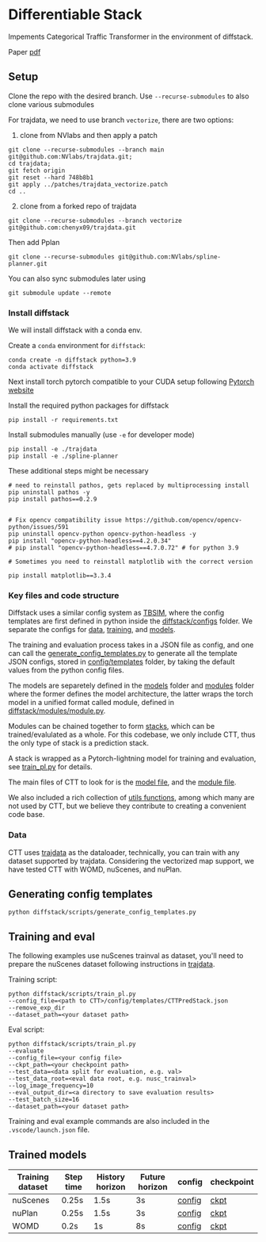 # Differentiable Stack

Impements Categorical Traffic Transformer in the environment of diffstack.

Paper [pdf](https://arxiv.org/abs/2311.18307)

## Setup 

Clone the repo with the desired branch. Use `--recurse-submodules` to also clone various submodules

For trajdata, we need to use branch `vectorize`, there are two options:

1. clone from NVlabs and then apply a patch

```
git clone --recurse-submodules --branch main git@github.com:NVlabs/trajdata.git;
cd trajdata;
git fetch origin
git reset --hard 748b8b1
git apply ../patches/trajdata_vectorize.patch
cd ..
```

2. clone from a forked repo of trajdata


```
git clone --recurse-submodules --branch vectorize git@github.com:chenyx09/trajdata.git
```

Then add Pplan

```
git clone --recurse-submodules git@github.com:NVlabs/spline-planner.git
```

You can also sync submodules later using
```
git submodule update --remote
```

### Install diffstack

We will install diffstack with a conda env.

Create a `conda` environment for `diffstack`:

```
conda create -n diffstack python=3.9
conda activate diffstack
```

Next install torch pytorch compatible to your CUDA setup following [Pytorch website](https://pytorch.org/get-started/locally/)



Install the required python packages for diffstack

```
pip install -r requirements.txt
```

Install submodules manually (use `-e` for developer mode)
```
pip install -e ./trajdata
pip install -e ./spline-planner
```



These additional steps might be necessary
```
# need to reinstall pathos, gets replaced by multiprocessing install 
pip uninstall pathos -y
pip install pathos==0.2.9


# Fix opencv compatibility issue https://github.com/opencv/opencv-python/issues/591
pip uninstall opencv-python opencv-python-headless -y
pip install "opencv-python-headless==4.2.0.34"
# pip install "opencv-python-headless==4.7.0.72" # for python 3.9

# Sometimes you need to reinstall matplotlib with the correct version 

pip install matplotlib==3.3.4

```

### Key files and code structure

Diffstack uses a similar config system as [TBSIM](https://github.com/NVlabs/traffic-behavior-simulation), where the config templates are first defined in python inside the [diffstack/configs](/diffstack/configs/) folder. We separate the configs for [data](/diffstack/configs/trajdata_config.py), [training](/diffstack/configs/base.py), and [models](/diffstack/configs/algo_config.py).

The training and evaluation process takes in a JSON file as config, and one can call the [generate_config_templates.py](/diffstack/scripts/generate_config_templates.py) to generate all the template JSON configs, stored in [config/templates](/config/templates/) folder, by taking the default values from the python config files.

The models are separetely defined in the [models](/diffstack/models/) folder and [modules](/diffstack/modules/) folder where the former defines the model architecture, the latter wraps the torch model in a unified format called module, defined in [diffstack/modules/module.py](/diffstack/modules/module.py). 

Modules can be chained together to form [stacks](/diffstack/stacks/), which can be trained/evalulated as a whole. For this codebase, we only include CTT, thus the only type of stack is a prediction stack. 

A stack is wrapped as a Pytorch-lightning model for training and evaluation, see [train_pl.py](/diffstack/scripts/train_pl.py) for details.

The main files of CTT to look for is the [model file](/diffstack/models/CTT.py), and the [module file](/diffstack/modules/predictors/CTT.py).

We also included a rich collection of [utils functions](/diffstack/utils/), among which many are not used by CTT, but we believe they contribute to creating a convenient code base.

### Data

CTT uses [trajdata](https://github.com/NVlabs/trajdata) as the dataloader, technically, you can train with any dataset supported by trajdata. Considering the vectorized map support, we have tested CTT with WOMD, nuScenes, and nuPlan.


## Generating config templates

```
python diffstack/scripts/generate_config_templates.py
```

## Training and eval

The following examples use nuScenes trainval as dataset, you'll need to prepare the nuScenes dataset following instructions in [trajdata](https://github.com/NVlabs/trajdata).

Training script:

```
python diffstack/scripts/train_pl.py 
--config_file=<path to CTT>/config/templates/CTTPredStack.json 
--remove_exp_dir
--dataset_path=<your dataset path>
```

Eval script:

```
python diffstack/scripts/train_pl.py
--evaluate
--config_file=<your config file>
--ckpt_path=<your checkpoint path>
--test_data=<data split for evaluation, e.g. val>
--test_data_root=<eval data root, e.g. nusc_trainval>
--log_image_frequency=10
--eval_output_dir=<a directory to save evaluation results>
--test_batch_size=16
--dataset_path=<your dataset path>
```

Training and eval example commands are also included in the `.vscode/launch.json` file.

## Trained models



| Training dataset | Step time    | History horizon   | Future horizon | config | checkpoint |
|------------------|-------|------|----|--------|------------|
| nuScenes         | 0.25s | 1.5s | 3s | [config](https://drive.google.com/file/d/1fnPX0o2qPVGszFxbYX_LDSYJ221IUFk7/view?usp=drive_link)       | [ckpt](https://drive.google.com/file/d/1KvTdJQIEtk50cwiUzMFdl-ZtxpKg52kK/view?usp=drive_link)           |
| nuPlan           | 0.25s | 1.5s | 3s |[config](https://drive.google.com/file/d/1huNKKlTeT_i3oMOgPL6L1iUT2hKouKtt/view?usp=drive_link)        |[ckpt](https://drive.google.com/file/d/1w66sf6sTaoLI-Rl6MFHpuegu0y-i5R0y/view?usp=drive_link)            |
| WOMD             | 0.2s  | 1s   | 8s | [config](https://drive.google.com/file/d/1QgsHm3UhY74245YbhsQ4GlTyxyOBpE5y/view?usp=drive_link)       | [ckpt](https://drive.google.com/file/d/1qClV16V8jlSMMuPoAavFQeF7qJlb71GV/view?usp=drive_link)           |
